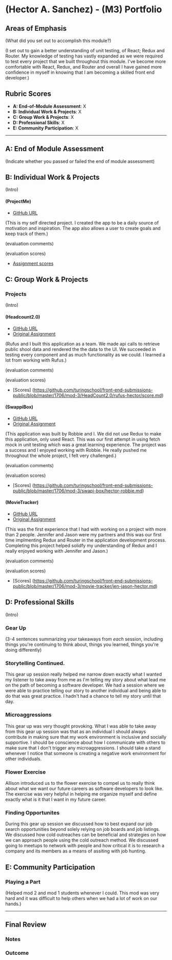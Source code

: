 # (Hector A. Sanchez) - (M3) Portfolio

## Areas of Emphasis

(What did you set out to accomplish this module?)

(I set out to gain a better understanding of unit testing, of React; Redux and Router.  My knowledge of testing has vastly expanded
as we were required to test every project that we built throughout this module.  I've become more comfortable with React, Redux, and Router and overall
I have gained more confidence in myself in knowing that I am becoming a skilled front end developer.)
## Rubric Scores

* **A: End-of-Module Assessment**: X
* **B: Individual Work & Projects**: X
* **C: Group Work & Projects**: X
* **D: Professional Skills**: X
* **E: Community Participation**: X

-----------------------

## A: End of Module Assessment

(Indicate whether you passed or failed the end of module assessment)

## B: Individual Work & Projects

(Intro)

#### (ProjectMe)

* [GitHub URL](https://github.com/hsanchez7934/ProjectMe)

(This is my self directed project.  I created the app to be a daily source of motivation and inspiration.  The app
also allows a user to create goals and keep track of them.)

(evaluation comments)

(evaluation scores)
* [Assignment scores](https://github.com/turingschool/front-end-submissions-public/blob/master/1706/mod-3/personal-project/hector-sanchez/rubric.md)

## C: Group Work & Projects
### Projects

(Intro)

#### (Headcount2.0)

* [GitHub URL](https://github.com/hsanchez7934/headcount2.0)
* [Original Assignment](https://github.com/turingschool-examples/headcount2.0)

(Rufus and I built this application as a team.  We made api calls to retrieve public shool data and rendered the the data to
the UI.  We succeeded in testing every component and as much functionality as we could.  I learned a lot from working with Rufus.)

(evaluation comments)

(evaluation scores)
* [Scores] (https://github.com/turingschool/front-end-submissions-public/blob/master/1706/mod-3/HeadCount2.0/rufus-hector/score.md)

#### (SwappiBox)

* [GitHub URL](https://github.com/hsanchez7934/swapibox)
* [Original Assignment](http://frontend.turing.io/projects/swapi-box.html)

(This application was built by Robbie and I.  We did not use Redux to make this application, only used React.  This was our
first attempt in using fetch mock in unit testing which was a great learning experience.  The project was a success and I 
enjoyed working with Robbie.  He really pushed me throughout the whole project, I felt very challenged.)

(evaluation comments)

(evaluation scores)
* [Scores] (https://github.com/turingschool/front-end-submissions-public/blob/master/1706/mod-3/swapi-box/hector-robbie.md)

#### (MovieTracker)

* [GitHub URL](https://github.com/hsanchez7934/movie-tracker)
* [Original Assignment](https://github.com/turingschool-examples/movie-tracker)

(This was the first experience that I had with working on a project with more than 2 people.  Jennifer and Jason were my partners
and this was our first time implmenting Redux and Router in the application development process.  Completing this project
helped solidfy my understanding of Redux and I really enjoyed working with Jennifer and Jason.)

(evaluation comments)

(evaluation scores)
* [Scores] (https://github.com/turingschool/front-end-submissions-public/blob/master/1706/mod-3/movie-tracker/jen-jason-hector.md)

## D: Professional Skills
(Intro)

### Gear Up

(3-4 sentences summarizing your takeaways from _each_ session, including things you're continuing to think about, things you learned, things you're doing differently)

### Storytelling Continued.

This gear up session really helped me narrow down exactly what I wanted my listener to take away from me as I'm
telling my story about what lead me on the path of becoming a software developer.  We had a session where we were able
to practice telling our story to another individual and being able to do that was great practice.  I hadn't had a chance to 
tell my story until that day.

### Microaggressions

This gear up was very thought provoking.  What I was able to take away from this gear up session was that as an individual 
I should always contribute in making sure that my work environment is inclusive and socially supportive.  I should be 
conscience about how I communicate with others to make sure that I don't trigger any microaggressions.  I should take a stand
whenever I notice that someone is creating a negative work environment for other individuals.

### Flower Exercise

Allison introduced us to the flower exercise to compel us to really think about what we want our future careers as 
software developers to look like.  The exercise was very helpful in helping me organize myself and define exactly
what is it that I want in my future career.

### Finding Opportunites

During this gear up session we discussed how to best expand our job search opportunities beyond solely relying on 
job boards and job listings.  We discussed how cold outreaches can be beneficial and strategies on how we can approach people
using the cold outreach method.  We discussed going to meetups to network with people and how critical it is to research 
a company and its members as a means of assiting with job hunting.

## E: Community Participation

### Playing a Part

(Helped mod 2 and mod 1 students whenever I could.  This mod was very hard and it was difficult to help others
when we had a lot of work on our hands.)

------------------

## Final Review

### Notes



### Outcome



